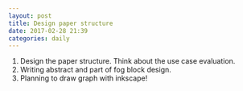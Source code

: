 ```yaml
---
layout: post
title: Design paper structure
date: 2017-02-28 21:39
categories: daily
---
```


1. Design the paper structure. Think about the use case evaluation.
2. Writing abstract and part of fog block design.
3. Planning to draw graph with inkscape!

